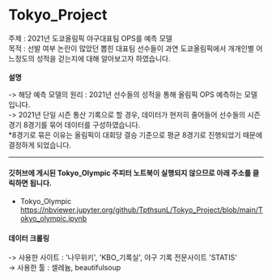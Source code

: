# Tokyo_Project


주제 : 2021년 도쿄올림픽 야구대표팀 OPS를 예측 모델 <br>
목적 : 선발 여부 논란이 많았던 뽑힌 대표팀 선수들이 과연 도쿄올림픽에서 개개인별 어느정도의 성적을 걷는지에 대해 알아보고자 하였습니다.<br>
<br>
**설명**


-> 해당 예측 모델의 원리 : 2021년 선수들의 성적을 통해 올림픽 OPS 예측하는 모델입니다.  <br>
-> 2021년 단일 시즌 통산 기록으로 할 경우, 데이터가 현저히 줄어들어 선수들의 시즌 경기 8경기를 묶어 데이터를 구성하였습니다. <br>
  *8경기로 묶은 이유는 올림픽이 대회당 결승 기준으로 평균 8경기로 진행되었기 때문에 결정하게 되었습니다. 

---

#### 깃허브에 게시된 Tokyo_Olympic 주피터 노트북이 실행되지 않으므로 아래 주소를 클릭하면 됩니다. <br>
- Tokyo_Olympic <br>
https://nbviewer.jupyter.org/github/TpthsunL/Tokyo_Project/blob/main/Tokyo_olympic.ipynb

#### 데이터 크롤링<br>
-> 사용한 사이트 : '나무위키', 'KBO_기록실', 야구 기록 전문사이트 'STATIS'<br>
-> 사용한 툴 : 셀레늄, beautifulsoup


